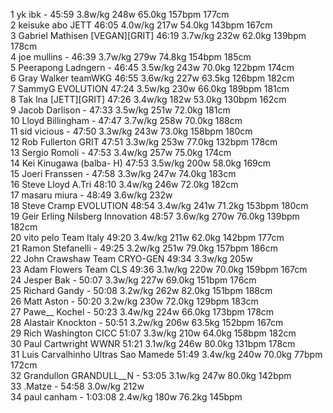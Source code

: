   1  yk ibk  -  45:59      3.8w/kg        248w                                                        65.0kg        157bpm                177cm                    
  2  keisuke abo  JETT  46:05      4.0w/kg        217w                                                        54.0kg        143bpm                167cm                    
  3  Gabriel Mathisen  [VEGAN][GRIT]  46:19      3.7w/kg        232w                                                        62.0kg        139bpm                178cm                    
  4  joe mullins  -  46:39      3.7w/kg        279w                                                        74.8kg        154bpm                185cm                    
  5  Peerapong Ladngern  -  46:45      3.5w/kg        243w                                                        70.0kg        122bpm                174cm                    
  6  Gray Walker  teamWKG  46:55      3.6w/kg        227w                                                        63.5kg        126bpm                182cm                    
  7  SammyG  EVOLUTION  47:24      3.5w/kg        230w                                                        66.0kg        189bpm                181cm                    
  8  Tak Ina  [JETT][GRIT]  47:26      3.4w/kg        182w                                                        53.0kg        130bpm                162cm                    
  9  Jacob Darlison  -  47:33      3.5w/kg        251w                                                        72.0kg                        181cm                    
 10  Lloyd Billingham  -  47:47      3.7w/kg        258w                                                        70.0kg                        188cm                    
 11  sid vicious  -  47:50      3.3w/kg        243w                                                        73.0kg        158bpm                180cm                    
 12  Rob Fullerton  GRIT  47:51      3.3w/kg        253w                                                        77.0kg        132bpm                178cm                    
 13  Sergio Romoli  -  47:53      3.4w/kg        257w                                                        75.0kg                        174cm                    
 14  Kei Kinugawa  (balba- H)    47:53      3.5w/kg        200w                                                        58.0kg                        169cm                    
 15  Joeri Franssen  -  47:58      3.3w/kg        247w                                                        74.0kg                        183cm                    
 16  Steve Lloyd  A.Tri  48:10      3.4w/kg        246w                                                        72.0kg                        182cm                    
 17  masaru miura  -  48:49      3.6w/kg        232w                                                                                                    
 18  Steve Cramp  EVOLUTION  48:54      3.4w/kg        241w                                                        71.2kg        153bpm                180cm                    
 19  Geir Erling Nilsberg  Innovation  48:57      3.6w/kg        270w                                                        76.0kg        139bpm                182cm                    
 20  vito pelo  Team Italy  49:20      3.4w/kg        211w                                                        62.0kg        142bpm                177cm                    
 21  Ramon Stefanelli  -  49:25      3.2w/kg        251w                                                        79.0kg        157bpm                186cm                    
 22  John Crawshaw  Team CRYO-GEN  49:34      3.3w/kg        205w                                                                                                    
 23  Adam Flowers  Team CLS  49:36      3.1w/kg        220w                                                        70.0kg        159bpm                167cm                    
 24  Jesper Bak  -  50:07      3.3w/kg        227w                                                        69.0kg        151bpm                176cm                    
 25  Richard Gandy  -  50:08      3.2w/kg        262w                                                        82.0kg        151bpm                188cm                    
 26  Matt Aston  -  50:20      3.2w/kg        230w                                                        72.0kg        129bpm                183cm                    
 27  Pawe__ Kochel  -  50:23      3.4w/kg        224w                                                        66.0kg        173bpm                178cm                    
 28  Alastair Knockton  -  50:51      3.2w/kg        206w                                                        63.5kg        152bpm                167cm                    
 29  Rich Washington  CICC  51:07      3.3w/kg        210w                                                        64.0kg        158bpm                182cm                    
 30  Paul Cartwright  WWNR  51:21      3.1w/kg        246w                                                        80.0kg        131bpm                178cm                    
 31  Luis Carvalhinho  Ultras Sao Mamede  51:49      3.4w/kg        240w                                                        70.0kg        77bpm                172cm                    
 32  Grandullon GRANDULL__N  -  53:05      3.1w/kg        247w                                                        80.0kg        142bpm                                    
 33  .Matze  -  54:58      3.0w/kg        212w                                                                                                    
 34  paul canham  -  1:03:08      2.4w/kg        180w                                                        76.2kg        145bpm                                    
